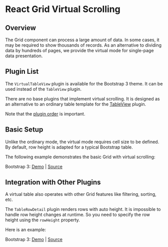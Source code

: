 # React Grid Virtual Scrolling

## Overview

The Grid component can process a large amount of data. In some cases, it may be required to show thousands of records. As an alternative to dividing data by hundreds of pages, we provide the virtual mode for single-page data presentation.

## Plugin List

The `VirtualTableView` plugin is available for the Bootstrap 3 theme. It can be used instead of the `TableView` plugin.

There are no base plugins that implement virtual scrolling. It is designed as an alternative to an ordinary table template for the [TableView](table-view.md) plugin.

Note that the [plugin order](../README.md#plugin-order) is important.

## Basic Setup

Unlike the ordinary mode, the virtual mode requires cell size to be defined. By default, row height is adapted for a typical Bootstrap table.

The following example demonstrates the basic Grid with virtual scrolling:

Bootstrap 3:
[Demo](http://devexpress.github.io/devextreme-reactive/react/grid/demos/#/bootstrap3/virtual-scrolling/basic) |
[Source](https://github.com/DevExpress/devextreme-reactive/tree/master/packages/dx-react-demos/src/bootstrap3/virtual-scrolling/basic.jsx)

## Integration with Other Plugins

A virtual table also operates with other Grid features like filtering, sorting, etc.

The `TableRowDetail` plugin renders rows with auto height. It is impossible to handle row height changes at runtime. So you need to  specify the row height using the `rowHeight` property.

Here is an example:

Bootstrap 3:
[Demo](http://devexpress.github.io/devextreme-reactive/react/grid/demos/#/bootstrap3/virtual-scrolling/integration-with-other-plugins) |
[Source](https://github.com/DevExpress/devextreme-reactive/tree/master/packages/dx-react-demos/src/bootstrap3/virtual-scrolling/integration-with-other-plugins.jsx)


